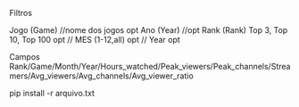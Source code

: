 Filtros

Jogo (Game) //nome dos jogos opt
Ano (Year) //opt
Rank (Rank) Top 3, Top 10, Top 100 opt // MES (1-12,all) opt // Year opt

Campos
Rank/Game/Month/Year/Hours_watched/Peak_viewers/Peak_channels/Streamers/Avg_viewers/Avg_channels/Avg_viewer_ratio

pip install -r arquivo.txt 
